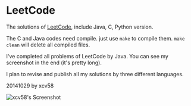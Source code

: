 LeetCode
========

The solutions of [LeetCode](https://oj.leetcode.com/problems/), include Java, C, Python version.

The C and Java codes need compile. just use `make` to compile them. `make clean` will delete all compiled files.

I've completed all problems of LeetCode by Java. You can see my screenshot in the end (it's pretty long).

I plan to revise and publish all my solutions by three different languages.

20141029 by xcv58

![xcv58's Screenshot](https://dl.dropboxusercontent.com/u/4121165/LeetCode/All-sort-by-ac.png "xcv58's Screenshot")
